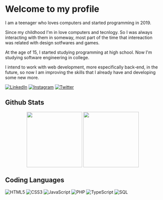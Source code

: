 # Welcome to my profile

I am a teenager who loves computers and started programming in 2019.

Since my childhood I'm in love computers and tecnlogy. So I was always interacting with them in someway, most part of the time that intereaction was related with design sotfwares and games.

At the age of 15, I started studying programming at high school. Now I'm studying software engineering in college.

I intend to work with web development, more especifically back-end, in the future, so now I am improving the skills that I already have and developing some new more.

[![LinkedIn](https://img.shields.io/badge/LinkedIn-0077B5?style=for-the-badge&logo=linkedin&logoColor=white)](https://www.linkedin.com/in/guilherme-perinotti/)
[![Instagram](https://img.shields.io/badge/Instagram-E4405F?style=for-the-badge&logo=instagram&logoColor=white)](https://www.instagram.com/eu.perinotti/)
[![Twitter](https://img.shields.io/badge/Twitter-1DA1F2?style=for-the-badge&logo=twitter&logoColor=white)](https://twitter.com/euperinotti)

## Github Stats

<p align="center">
<img height="180em" src="https://github-readme-stats.vercel.app/api?username=euperinotti&show_icons=true&theme=github_dark" align="center"/>
<img height="180em" src="https://github-readme-stats.vercel.app/api/top-langs/?username=euperinotti&layout=compact&theme=github_dark" align="center"/>
</p>

## Coding Languages

![HTML5](https://img.shields.io/badge/html5-%23E34F26.svg?style=for-the-badge&logo=html5&logoColor=white)
![CSS3](https://img.shields.io/badge/css3-%231572B6.svg?style=for-the-badge&logo=css3&logoColor=white)
![JavaScript](https://img.shields.io/badge/JavaScript-F7DF1E?style=for-the-badge&logo=javascript&logoColor=black)
![PHP](https://img.shields.io/badge/php-%23777BB4.svg?style=for-the-badge&logo=php&logoColor=white)
![TypeScript](https://img.shields.io/badge/typescript-%23007ACC.svg?style=for-the-badge&logo=typescript&logoColor=white)
![SQL](https://img.shields.io/badge/MySQL-00000F?style=for-the-badge&logo=mysql&logoColor=white)
